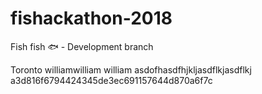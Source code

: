 # fishackathon-2018
Fish fish 🐟 - Development branch

Toronto
williamwilliam
william
asdofhasdfhjkljasdflkjasdflkj
a3d816f6794424345de3ec691157644d870a6f7c
